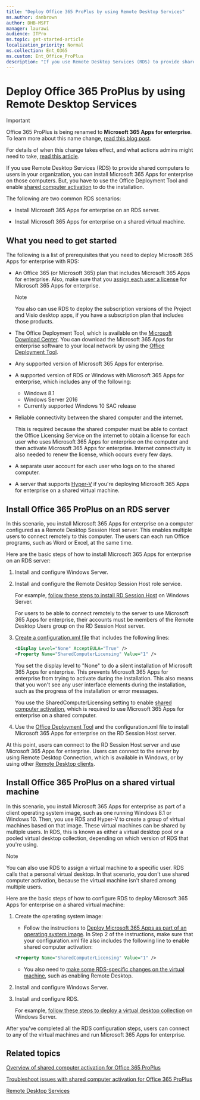 ```yaml
---
title: "Deploy Office 365 ProPlus by using Remote Desktop Services"
ms.author: danbrown
author: DHB-MSFT
manager: laurawi
audience: ITPro
ms.topic: get-started-article
localization_priority: Normal
ms.collection: Ent_O365
ms.custom: Ent_Office_ProPlus
description: "If you use Remote Desktop Services (RDS) to provide shared computers to users in your organization, you can install Office 365 ProPlus on those computers. But, you have to use the Office Deployment Tool and enable shared computer activation to do the installation."
---
```


# Deploy Office 365 ProPlus by using Remote Desktop Services

> [!IMPORTANT]
> Office 365 ProPlus is being renamed to **Microsoft 365 Apps for enterprise**. To learn more about this name change, [read this blog post](https://go.microsoft.com/fwlink/p/?linkid=2120533). 
>
> For details of when this change takes effect, and what actions admins might need to take, [read this article](name-change.md).

If you use Remote Desktop Services (RDS) to provide shared computers to users in your organization, you can install Microsoft 365 Apps for enterprise on those computers. But, you have to use the Office Deployment Tool and enable [shared computer activation](overview-of-shared-computer-activation-for-office-365-proplus.md) to do the installation.

The following are two common RDS scenarios:

- Install Microsoft 365 Apps for enterprise on an RDS server.

- Install Microsoft 365 Apps for enterprise on a shared virtual machine.

## What you need to get started
<a name="Started"> </a>

The following is a list of prerequisites that you need to deploy Microsoft 365 Apps for enterprise with RDS:

- An Office 365 (or Microsoft 365) plan that includes Microsoft 365 Apps for enterprise. Also, make sure that you [assign each user a license](https://support.office.com/article/997596b5-4173-4627-b915-36abac6786dc) for Microsoft 365 Apps for enterprise.

    > [!NOTE]
    > You also can use RDS to deploy the subscription versions of the Project and Visio desktop apps, if you have a subscription plan that includes those products. 

- The Office Deployment Tool, which is available on the [Microsoft Download Center](https://go.microsoft.com/fwlink/p/?LinkID=626065). You can download the Microsoft 365 Apps for enterprise software to your local network by using the [Office Deployment Tool](overview-of-the-office-2016-deployment-tool.md).

- Any supported version of Microsoft 365 Apps for enterprise.

- A supported version of RDS or Windows with Microsoft 365 Apps for enterprise, which includes any of the following:

  - Windows 8.1
  - Windows Server 2016
  - Currently supported Windows 10 SAC release

- Reliable connectivity between the shared computer and the internet.

    This is required because the shared computer must be able to contact the Office Licensing Service on the internet to obtain a license for each user who uses Microsoft 365 Apps for enterprise on the computer and then activate Microsoft 365 Apps for enterprise. Internet connectivity is also needed to renew the license, which occurs every few days.

- A separate user account for each user who logs on to the shared computer.

- A server that supports [Hyper-V](https://go.microsoft.com/fwlink/p/?LinkId=510585) if you're deploying Microsoft 365 Apps for enterprise on a shared virtual machine.

## Install Office 365 ProPlus on an RDS server
<a name="Server"> </a>

In this scenario, you install Microsoft 365 Apps for enterprise on a computer configured as a Remote Desktop Session Host server. This enables multiple users to connect remotely to this computer. The users can each run Office programs, such as Word or Excel, at the same time.

Here are the basic steps of how to install Microsoft 365 Apps for enterprise on an RDS server:

1. Install and configure Windows Server.

2. Install and configure the Remote Desktop Session Host role service.

    For example, [follow these steps to install RD Session Host](https://docs.microsoft.com/windows-server/remote/remote-desktop-services/rds-deploy-infrastructure) on Windows Server.

    For users to be able to connect remotely to the server to use Microsoft 365 Apps for enterprise, their accounts must be members of the Remote Desktop Users group on the RD Session Host server.

3. [Create a configuration.xml file](configuration-options-for-the-office-2016-deployment-tool.md) that includes the following lines:

   ```xml
   <Display Level="None" AcceptEULA="True" /> 
   <Property Name="SharedComputerLicensing" Value="1" />
   ```

    You set the display level to "None" to do a silent installation of Microsoft 365 Apps for enterprise. This prevents Microsoft 365 Apps for enterprise from trying to activate during the installation. This also means that you won't see any user interface elements during the installation, such as the progress of the installation or error messages.

    You use the SharedComputerLicensing setting to enable [shared computer activation](overview-of-shared-computer-activation-for-office-365-proplus.md), which is required to use Microsoft 365 Apps for enterprise on a shared computer.

4. Use the [Office Deployment Tool](overview-of-the-office-2016-deployment-tool.md) and the configuration.xml file to install Microsoft 365 Apps for enterprise on the RD Session Host server.

At this point, users can connect to the RD Session Host server and use Microsoft 365 Apps for enterprise. Users can connect to the server by using Remote Desktop Connection, which is available in Windows, or by using other [Remote Desktop clients](https://docs.microsoft.com/windows-server/remote/remote-desktop-services/clients/remote-desktop-clients).

## Install Office 365 ProPlus on a shared virtual machine
<a name="VM"> </a>

In this scenario, you install Microsoft 365 Apps for enterprise as part of a client operating system image, such as one running Windows 8.1 or Windows 10. Then, you use RDS and Hyper-V to create a group of virtual machines based on that image. These virtual machines can be shared by multiple users. In RDS, this is known as either a virtual desktop pool or a pooled virtual desktop collection, depending on which version of RDS that you're using.

> [!NOTE]
> You can also use RDS to assign a virtual machine to a specific user. RDS calls that a personal virtual desktop. In that scenario, you don't use shared computer activation, because the virtual machine isn't shared among multiple users. 

Here are the basic steps of how to configure RDS to deploy Microsoft 365 Apps for enterprise on a shared virtual machine:

1. Create the operating system image:

   - Follow the instructions to [Deploy Microsoft 365 Apps as part of an operating system image](deploy-office-365-proplus-as-part-of-an-operating-system-image.md). In Step 2 of the instructions, make sure that your configuration.xml file also includes the following line to enable shared computer activation:

   ```xml
   <Property Name="SharedComputerLicensing" Value="1" />
   ```

   - You also need to [make some RDS-specific changes on the virtual machine](https://go.microsoft.com/fwlink/p/?LinkId=510584), such as enabling Remote Desktop.

2. Install and configure Windows Server.

3. Install and configure RDS.

    For example, [follow these steps to deploy a virtual desktop collection](https://docs.microsoft.com/windows-server/remote/remote-desktop-services/rds-create-collection) on Windows Server.

After you've completed all the RDS configuration steps, users can connect to any of the virtual machines and run Microsoft 365 Apps for enterprise.

## Related topics
<a name="VM"> </a>

[Overview of shared computer activation for Office 365 ProPlus](overview-of-shared-computer-activation-for-office-365-proplus.md)

[Troubleshoot issues with shared computer activation for Office 365 ProPlus](troubleshoot-issues-with-shared-computer-activation-for-office-365-proplus.md)

[Remote Desktop Services](https://docs.microsoft.com/windows-server/remote/remote-desktop-services/welcome-to-rds)

